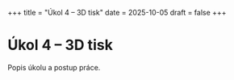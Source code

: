 +++
title = "Úkol 4 – 3D tisk"
date = 2025-10-05
draft = false
+++

# Úkol 4 – 3D tisk
Popis úkolu a postup práce.  